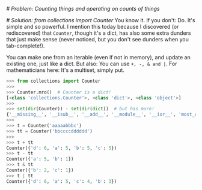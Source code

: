 *# Problem: Counting things and operating on counts of things*

*# Solution: from collections import Counter*
You know it. If you don't: Do. It's simple and so powerful.
I mention this today because I discovered (or rediscovered) that `Counter`, though it's a dict, has also some extra dunders that just make sense (never noticed, but you don't see dunders when you tab-complete!).

You can make one from an iterable (even if not in memory), and update an existing one, just like a dict.
But also:
You can use `+, -, & and |`.
For mathematicians here: It's a multiset, simply put.

```python
>>> from collections import Counter
>>>
>>> Counter.mro()  # Counter is a dict!
[<class 'collections.Counter'>, <class 'dict'>, <class 'object'>]
>>>
>>> set(dir(Counter)) - set(dir(dict))  # but has more!
{'__missing__', '__isub__', '__add__', '__module__', '__ior__', 'most_common', '__sub__', '__pos__', 'subtract', '__iadd__', '__and__', '__dict__', '_keep_positive', '__iand__', '__weakref__', '__neg__', '__or__', 'elements'}
>>>
>>> t = Counter('aaaaabbbc')
>>> tt = Counter('bbccccdddddd')
>>>
>>> t + tt
Counter({'d': 6, 'a': 5, 'b': 5, 'c': 5})
>>> t - tt
Counter({'a': 5, 'b': 1})
>>> t & tt
Counter({'b': 2, 'c': 1})
>>> t | tt
Counter({'d': 6, 'a': 5, 'c': 4, 'b': 3})
```